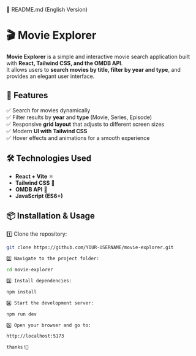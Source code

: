 
📌 README.md (English Version)

# 🎬 Movie Explorer

**Movie Explorer** is a simple and interactive movie search application built with **React, Tailwind CSS, and the OMDB API**.  
It allows users to **search movies by title, filter by year and type**, and provides an elegant user interface.

## 🚀 Features

✅ Search for movies dynamically  
✅ Filter results by **year** and **type** (Movie, Series, Episode)  
✅ Responsive **grid layout** that adjusts to different screen sizes  
✅ Modern **UI with Tailwind CSS**  
✅ Hover effects and animations for a smooth experience  

## 🛠 Technologies Used

- **React + Vite** ⚛️  
- **Tailwind CSS** 🎨  
- **OMDB API** 📡  
- **JavaScript (ES6+)**  




## 📦 Installation & Usage

1️⃣ Clone the repository:

```sh
git clone https://github.com/YOUR-USERNAME/movie-explorer.git

2️⃣ Navigate to the project folder:

cd movie-explorer

3️⃣ Install dependencies:

npm install

4️⃣ Start the development server:

npm run dev

5️⃣ Open your browser and go to:

http://localhost:5173

thanks!👏
